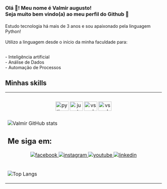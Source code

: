 <h3 align="left">Olá 👋! Meu nome é Valmir augusto!<br>Seja muito bem vindo(a) ao meu perfil do Github 🚀</h2>

####

<p align="left">Estudo tecnologia há mais de 3 anos e sou apaixonado pela linguagem Python!<br><br>Utilizo a linguagem desde o início da minha faculdade para:<br><br> </p>- Inteligência artificial <br/> - Análise de Dados<br>- Automação de Processos<br></p>
   

## Minhas skills  
<table><tr><td valign="top" width="33%">



###

<div align="center">
  <img src="https://cdn.jsdelivr.net/gh/devicons/devicon/icons/python/python-original.svg" height="30" width="42" alt="python logo"  />
  <img src="https://cdn.jsdelivr.net/gh/devicons/devicon/icons/jupyter/jupyter-original.svg" height="30" width="42" alt="jupyter logo"  />
  <img src="https://cdn.jsdelivr.net/gh/devicons/devicon/icons/vscode/vscode-original.svg" height="30" width="42" alt="vscode logo"  />
  <img src="https://cdn.jsdelivr.net/gh/devicons/devicon@latest/icons/javascript/javascript-original.svg"  height="30" width="42" alt="vscode logo" />
</div>

          

###


![Valmir GitHub stats](https://github-readme-stats.vercel.app/api?username=valmirdev&show_icons=true&theme=radical)



## Me siga em:  
<div align="center">
<a href="https://www.facebook.com/profile.php?id=61552366738793" target="_blank">
<img src=https://img.shields.io/badge/facebook-%232E87FB.svg?&style=for-the-badge&logo=facebook&logoColor=white alt=facebook style="margin-bottom: 5px;" />
</a>
<a href="https://instagram.com/https://www.instagram.com/valmirdeveloper" target="_blank">
<img src=https://img.shields.io/badge/instagram-%23000000.svg?&style=for-the-badge&logo=instagram&logoColor=white alt=instagram style="margin-bottom: 5px;" />
</a>
<a href="https://www.youtube.com/@valmirdev" target="_blank">
<img src=https://img.shields.io/badge/youtube-%23EE4831.svg?&style=for-the-badge&logo=youtube&logoColor=white alt=youtube style="margin-bottom: 5px;" />
</a>
<a href="https://www.linkedin.com/in/valmirdev/" target="_blank">
<img src=https://img.shields.io/badge/linkedin-%231E77B5.svg?&style=for-the-badge&logo=linkedin&logoColor=white alt=linkedin style="margin-bottom: 5px;" />
</a>  
</div>  
  

<br/> 

![Top Langs](https://github-readme-stats.vercel.app/api/top-langs/?username=valmirdev&langs_count=8)

















